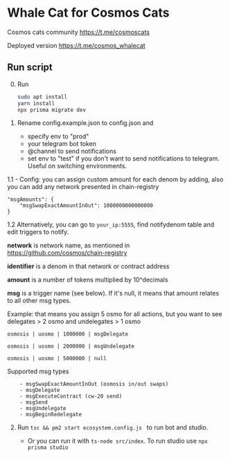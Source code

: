 # Whale Cat for Cosmos Cats

Cosmos cats community https://t.me/cosmoscats

Deployed version https://t.me/cosmos_whalecat

## Run script

0. Run 
    
    ```sh 
    sudo apt install  
    yarn install 
    npx prisma migrate dev
    ``` 

1. Rename config.example.json to config.json and 
    - specify env to "prod"
    - your telegram bot token 
    - @channel to send notifications
    - set env to "test" if you don't want to send notifications to telegram. Useful on switching environments.

1.1 - Config: you can assign custom amount for each denom by adding, also you can add any network presented in chain-registry 

```
"msgAmounts": {
    "msgSwapExactAmountInOut": 1000000000000000
}
```   

1.2 Alternatively, you can go to ```your_ip:5555```, find notifydenom table and edit triggers to notify.

**network** is network name, as mentioned in https://github.com/cosmos/chain-registry

**identifier** is a denom in that network or contract address

**amount** is a number of tokens multiplied by 10^decimals

**msg** is a trigger name (see below). If it's null, it means that amount relates to all other msg types.

Example: that means you assign 5 osmo for all actions, but you want to see delegates > 2 osmo and undelegates > 1 osmo

    osmosis | uosmo | 1000000 | msgDelegate

    osmosis | uosmo | 2000000 | msgUndelegate

    osmosis | uosmo | 5000000 | null
        
Supported msg types

        - msgSwapExactAmountInOut (osmosis in/out swaps)
        - msgDelegate    
        - msgExecuteContract (cw-20 send)
        - msgSend     
        - msgUndelegate
        - msgBeginRedelegate
 
2. Run ```tsc && pm2 start ecosystem.config.js ``` to run bot and studio. 

    - Or you can run it with `ts-node src/index`. To run studio use `npx prisma studio`
